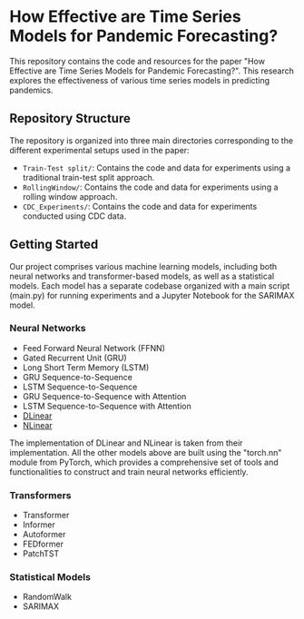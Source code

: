 # How Effective are Time Series Models for Pandemic Forecasting?

This repository contains the code and resources for the paper "How Effective are Time Series Models for Pandemic Forecasting?". This research explores the effectiveness of various time series models in predicting pandemics. 

## Repository Structure
The repository is organized into three main directories corresponding to the different experimental setups used in the paper:
- `Train-Test split/`: Contains the code and data for experiments using a traditional train-test split approach.
- `RollingWindow/`: Contains the code and data for experiments using a rolling window approach.
- `CDC_Experiments/`: Contains the code and data for experiments conducted using CDC data.

## Getting Started
Our project comprises various machine learning models, including both neural networks and transformer-based models, as well as a statistical models. Each model has a separate codebase organized with a main script (main.py) for running experiments and a Jupyter Notebook for the SARIMAX model.

### Neural Networks
- Feed Forward Neural Network (FFNN)
- Gated Recurrent Unit (GRU)
- Long Short Term Memory (LSTM)
- GRU Sequence-to-Sequence
- LSTM Sequence-to-Sequence
- GRU Sequence-to-Sequence with Attention
- LSTM Sequence-to-Sequence with Attention
- [DLinear](https://github.com/cure-lab/LTSF-Linear)
- [NLinear](https://github.com/cure-lab/LTSF-Linear)
  
The implementation of DLinear and NLinear is taken from their implementation. All the other models above are built using the "torch.nn" module from PyTorch, which provides a comprehensive set of tools and functionalities to construct and train neural networks efficiently. 
### Transformers
- Transformer
- Informer
- Autoformer
- FEDformer
- PatchTST
### Statistical Models
- RandomWalk
- SARIMAX
